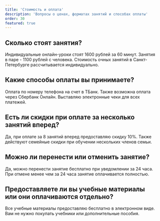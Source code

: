 ```yaml
---
title: 'Стоимость и оплата'
description: 'Вопросы о ценах, форматах занятий и способах оплаты'
order: 30
featured: true
---
```


## Сколько стоят занятия?

Индивидуальные онлайн-уроки стоят 1600 рублей за 60 минут. Занятия в паре - 1100 рублей с человека. Стоимость очных занятий в Санкт-Петербурге рассчитывается индивидуально.

## Какие способы оплаты вы принимаете?

Оплата по номеру телефона на счет в TБанк. Также возможна оплата через Сбербанк Онлайн. Выставляю электронные чеки для всех платежей.

## Есть ли скидки при оплате за несколько занятий вперед?

Да, при оплате за 8 занятий вперед предоставляю скидку 10%. Также действуют семейные скидки при обучении нескольких членов семьи.

## Можно ли перенести или отменить занятие?

Да, можно перенести занятие бесплатно при уведомлении за 24 часа. При отмене менее чем за 24 часа занятие оплачивается полностью.

## Предоставляете ли вы учебные материалы или они оплачиваются отдельно?

Все учебные материалы предоставляю бесплатно в электронном виде. Вам не нужно покупать учебники или дополнительные пособия.

